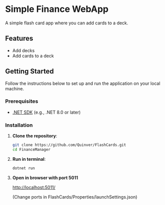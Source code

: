 # Simple Finance WebApp

A simple flash card app where you can add cards to a deck.

## Features

- Add decks
- Add cards to a deck

## Getting Started

Follow the instructions below to set up and run the application on your local machine.

### Prerequisites

- [.NET SDK](https://dotnet.microsoft.com/download) (e.g., .NET 8.0 or later)

### Installation

1. **Clone the repository**:

   ```bash
   git clone https://github.com/Quinver/FlashCards.git
   cd FinanceManager
2. **Run in terminal**:
   ```bash
   dotnet run
3. **Open in browser with port 5011**
   
   [http://localhost:5011/](http://localhost:5011/)

   (Change ports in FlashCards/Properties/launchSettings.json)
